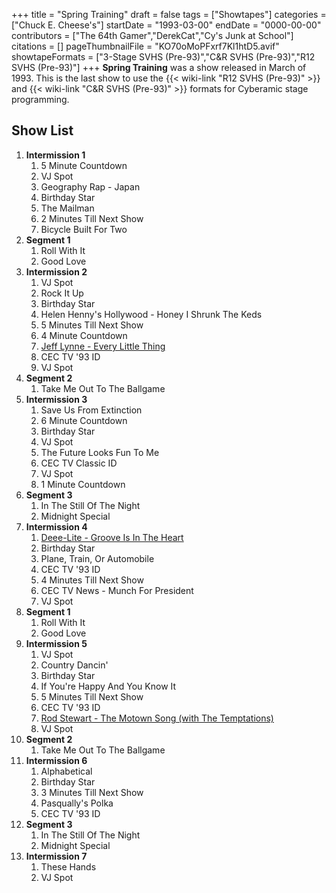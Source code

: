 +++
title = "Spring Training"
draft = false
tags = ["Showtapes"]
categories = ["Chuck E. Cheese's"]
startDate = "1993-03-00"
endDate = "0000-00-00"
contributors = ["The 64th Gamer","DerekCat","Cy's Junk at School"]
citations = []
pageThumbnailFile = "KO70oMoPFxrf7Kl1htD5.avif"
showtapeFormats = ["3-Stage SVHS (Pre-93)","C&R SVHS (Pre-93)","R12 SVHS (Pre-93)"]
+++
**Spring Training** was a show released in March of 1993. This is the last show to use the {{< wiki-link "R12 SVHS (Pre-93)" >}} and {{< wiki-link "C&R SVHS (Pre-93)" >}} formats for Cyberamic stage programming.

## Show List

1.  **Intermission 1**
    1.  5 Minute Countdown
    2.  VJ Spot
    3.  Geography Rap - Japan
    4.  Birthday Star
    5.  The Mailman
    6.  2 Minutes Till Next Show
    7.  Bicycle Built For Two
2.  **Segment 1**
    1.  Roll With It
    2.  Good Love
3.  **Intermission 2**
    1.  VJ Spot
    2.  Rock It Up
    3.  Birthday Star
    4.  Helen Henny's Hollywood - Honey I Shrunk The Keds
    5.  5 Minutes Till Next Show
    6.  4 Minute Countdown
    7.  [Jeff Lynne - Every Little Thing](https://en.wikipedia.org/wiki/Every_Little_Thing_(Jeff_Lynne_song))
    8.  CEC TV '93 ID
    9.  VJ Spot
4.  **Segment 2**
    1.  Take Me Out To The Ballgame
5.  **Intermission 3**
    1.  Save Us From Extinction
    2.  6 Minute Countdown
    3.  Birthday Star
    4.  VJ Spot
    5.  The Future Looks Fun To Me
    6.  CEC TV Classic ID
    7.  VJ Spot
    8.  1 Minute Countdown
6.  **Segment 3**
    1.  In The Still Of The Night
    2.  Midnight Special
7.  **Intermission 4**
    1.  [Deee-Lite - Groove Is In The Heart](https://en.wikipedia.org/wiki/Groove_Is_in_the_Heart)
    2.  Birthday Star
    3.  Plane, Train, Or Automobile
    4.  CEC TV '93 ID
    5.  4 Minutes Till Next Show
    6.  CEC TV News - Munch For President
    7.  VJ Spot
8.  **Segment 1**
    1.  Roll With It
    2.  Good Love
9.  **Intermission 5**
    1.  VJ Spot
    2.  Country Dancin'
    3.  Birthday Star
    4.  If You're Happy And You Know It
    5.  5 Minutes Till Next Show
    6.  CEC TV '93 ID
    7.  [Rod Stewart - The Motown Song (with The Temptations)](https://en.wikipedia.org/wiki/The_Motown_Song)
    8.  VJ Spot
10. **Segment 2**
    1.  Take Me Out To The Ballgame
11. **Intermission 6**
    1.  Alphabetical
    2.  Birthday Star
    3.  3 Minutes Till Next Show
    4.  Pasqually's Polka
    5.  CEC TV '93 ID
12. **Segment 3**
    1.  In The Still Of The Night
    2.  Midnight Special
13. **Intermission 7**
    1.  These Hands
    2.  VJ Spot

